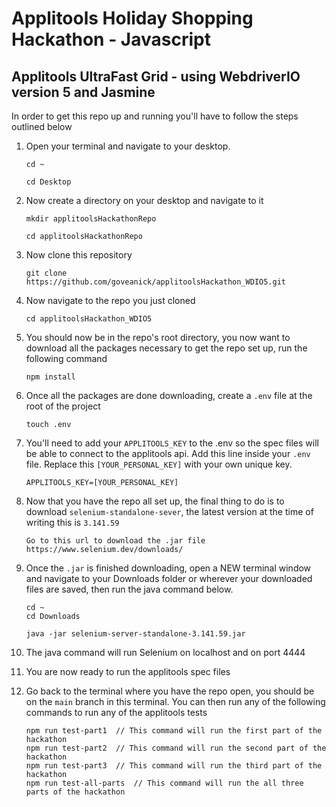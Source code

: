 # Applitools Holiday Shopping Hackathon - Javascript

## Applitools UltraFast Grid - using WebdriverIO version 5 and Jasmine

In order to get this repo up and running you'll have to follow the steps outlined below

1. Open your terminal and navigate to your desktop. 
    ```
    cd ~

    cd Desktop
    ``` 
2. Now create a directory on your desktop and navigate to it
    ```
    mkdir applitoolsHackathonRepo

    cd applitoolsHackathonRepo
    ```
3. Now clone this repository
    ```
    git clone https://github.com/goveanick/applitoolsHackathon_WDIO5.git
    ```
4. Now navigate to the repo you just cloned
    ```
    cd applitoolsHackathon_WDIO5
    ```
5. You should now be in the repo's root directory, you now want to download all the packages necessary to get the repo set up, run the following command
    ```
    npm install
    ```
6. Once all the packages are done downloading, create a `.env` file at the root of the project
    ```
    touch .env
    ```
7. You'll need to add your `APPLITOOLS_KEY` to the .env so the spec files will be able to connect to the applitools api. Add this line inside your `.env` file. Replace this `[YOUR_PERSONAL_KEY]` with your own unique key.
    ```
    APPLITOOLS_KEY=[YOUR_PERSONAL_KEY]
    ```
8. Now that you have the repo all set up, the final thing to do is to download `selenium-standalone-sever`, the latest version at the time of writing this is `3.141.59`
    ```
    Go to this url to download the .jar file
    https://www.selenium.dev/downloads/
    ```
9. Once the `.jar` is finished downloading, open a NEW terminal window and navigate to your Downloads folder or wherever your downloaded files are saved, then run the java command below.
    ```
    cd ~
    cd Downloads

    java -jar selenium-server-standalone-3.141.59.jar
    ```
10. The java command will run Selenium on localhost and on port 4444

11. You are now ready to run the applitools spec files

12. Go back to the terminal where you have the repo open, you should be on the `main` branch in this terminal. You can then run any of the following commands to run any of the applitools tests
    ```
    npm run test-part1  // This command will run the first part of the hackathon
    npm run test-part2  // This command will run the second part of the hackathon
    npm run test-part3  // This command will run the third part of the hackathon
    npm run test-all-parts  // This command will run the all three parts of the hackathon
    ```
